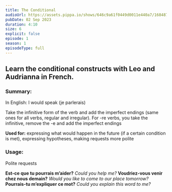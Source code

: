 ```yaml
---
title: The Conditional
audioUrl: https://assets.pippa.io/shows/646c9a61f0449d0011e440a7/1684870185802-310aa62284326623d7e72a7c9325800a.mp3
pubDate: 02 Sep 2023
duration: 4:10
size: 6
explicit: false
episode: 1
season: 1
episodeType: full
---
```

## Learn the conditional constructs with Leo and Audrianna in French.

### Summary:

In English: I would speak (je parlerais)

Take the infinitive form of the verb and add the imperfect endings (same ones for all verbs, regular and irregular). For -re verbs, you take the infinitive, remove the -e and add the imperfect endings

**Used for:** expressing what would happen in the future (if a certain condition is met), expressing hypotheses, making requests more polite

### Usage:

Polite requests

 **Est-ce que tu pourrais m’aider?** *Could you help me?*
 **Voudriez-vous venir chez nous demain?** *Would you like to come to our place tomorrow?*
 **Pourrais-tu m’expliquer ce mot?** *Could you explain this word to me?*